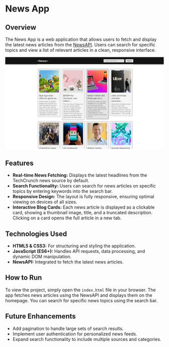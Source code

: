 # News App

## Overview
The News App is a web application that allows users to fetch and display the latest news articles from the [NewsAPI](https://newsapi.org/). Users can search for specific topics and view a list of relevant articles in a clean, responsive interface.

![picture](newsapp.png)


## Features
- **Real-time News Fetching:** Displays the latest headlines from the TechCrunch news source by default.
- **Search Functionality:** Users can search for news articles on specific topics by entering keywords into the search bar.
- **Responsive Design:** The layout is fully responsive, ensuring optimal viewing on devices of all sizes.
- **Interactive Blog Cards:** Each news article is displayed as a clickable card, showing a thumbnail image, title, and a truncated description. Clicking on a card opens the full article in a new tab.

## Technologies Used
- **HTML5 & CSS3:** For structuring and styling the application.
- **JavaScript (ES6+):** Handles API requests, data processing, and dynamic DOM manipulation.
- **NewsAPI:** Integrated to fetch the latest news articles.

## How to Run
To view the project, simply open the `index.html` file in your browser. The app fetches news articles using the NewsAPI and displays them on the homepage. You can search for specific news topics using the search bar.

## Future Enhancements
- Add pagination to handle large sets of search results.
- Implement user authentication for personalized news feeds.
- Expand search functionality to include multiple sources and categories.

